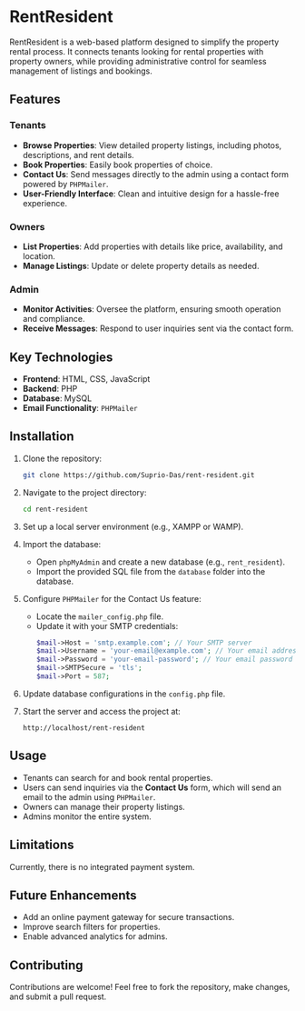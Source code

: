# RentResident  

RentResident is a web-based platform designed to simplify the property rental process. It connects tenants looking for rental properties with property owners, while providing administrative control for seamless management of listings and bookings.  

## Features  

### Tenants  
- **Browse Properties**: View detailed property listings, including photos, descriptions, and rent details.  
- **Book Properties**: Easily book properties of choice.  
- **Contact Us**: Send messages directly to the admin using a contact form powered by `PHPMailer`.  
- **User-Friendly Interface**: Clean and intuitive design for a hassle-free experience.  

### Owners  
- **List Properties**: Add properties with details like price, availability, and location.  
- **Manage Listings**: Update or delete property details as needed.  

### Admin  
- **Monitor Activities**: Oversee the platform, ensuring smooth operation and compliance.  
- **Receive Messages**: Respond to user inquiries sent via the contact form.  

## Key Technologies  
- **Frontend**: HTML, CSS, JavaScript  
- **Backend**: PHP  
- **Database**: MySQL  
- **Email Functionality**: `PHPMailer`  

## Installation  

1. Clone the repository:  
   ```bash
   git clone https://github.com/Suprio-Das/rent-resident.git
   ```  

2. Navigate to the project directory:  
   ```bash
   cd rent-resident
   ```  

3. Set up a local server environment (e.g., XAMPP or WAMP).  

4. Import the database:  
   - Open `phpMyAdmin` and create a new database (e.g., `rent_resident`).  
   - Import the provided SQL file from the `database` folder into the database.  

5. Configure `PHPMailer` for the Contact Us feature:  
   - Locate the `mailer_config.php` file.  
   - Update it with your SMTP credentials:  
     ```php  
     $mail->Host = 'smtp.example.com'; // Your SMTP server  
     $mail->Username = 'your-email@example.com'; // Your email address  
     $mail->Password = 'your-email-password'; // Your email password  
     $mail->SMTPSecure = 'tls';  
     $mail->Port = 587;  
     ```  

6. Update database configurations in the `config.php` file.  

7. Start the server and access the project at:  
   ```  
   http://localhost/rent-resident  
   ```  

## Usage  

- Tenants can search for and book rental properties.  
- Users can send inquiries via the **Contact Us** form, which will send an email to the admin using `PHPMailer`.  
- Owners can manage their property listings.  
- Admins monitor the entire system.  

## Limitations  
Currently, there is no integrated payment system.  

## Future Enhancements  
- Add an online payment gateway for secure transactions.  
- Improve search filters for properties.  
- Enable advanced analytics for admins.  

## Contributing  
Contributions are welcome! Feel free to fork the repository, make changes, and submit a pull request.  
